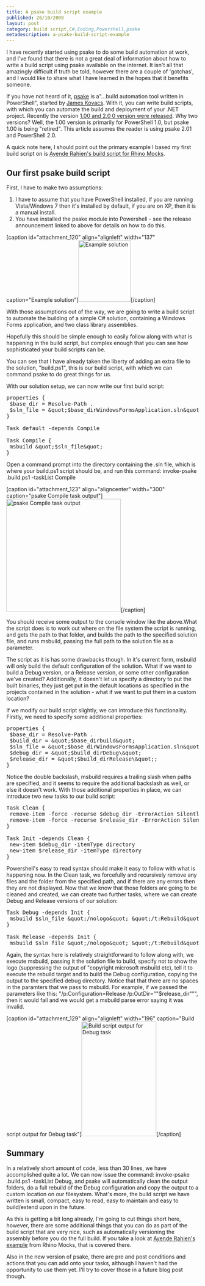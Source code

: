 ```yaml
---
title: A psake build script example
published: 26/10/2009
layout: post
category: build script,C#,Coding,Powershell,psake
metadescription: a-psake-build-script-example
---
```

I have recently started using psake to do some build automation at work, and I've found that there is not a great deal of information about how to write a build script using psake available on the internet. It isn't all that amazingly difficult if truth be told, however there are a couple of 'gotchas', and I would like to share what I have learned in the hopes that it benefits someone.

If you have not heard of it, <a title="psake project on Google Code" href="http://code.google.com/p/psake/" target="_blank">psake</a> is a"...build automation tool written in PowerShell", started by <a title="James Kovacs' blog" href="http://codebetter.com/blogs/james.kovacs/default.aspx" target="_blank">James Kovacs</a>. With it, you can write build scripts, with which you can automate the build and deployment of your .NET project. Recently the version <a title="psake 2.00 release annoucement" href="http://codebetter.com/blogs/james.kovacs/archive/2009/10/14/releasing-psake-v1-00-amp-psake-v2-00.aspx">1.00 and 2.0<strong> </strong>0 version were released</a>. Why two versions? Well, the 1.00 version is primarily for PowerShell 1.0, but psake 1.00 is being "retired". This article assumes the reader is using psake 2.01 and PowerShell 2.0.

A quick note here, I should point out the primary example I based my first build script on is <a title="Ayende Rahien Rhino Mocks build script" href="http://ayende.com/Blog/archive/2009/08/30/on-psake.aspx" target="_blank">Ayende Rahien's build script for Rhino Mocks</a>.
<h2>Our first psake build script</h2>
First, I have to make two assumptions:
<ol>
	<li>I have to assume that you have PowerShell installed, if you are running Vista/Windows 7 then it's installed by default, if you are on XP, then it is a manual install.</li>
	<li>You have installed the psake module into Powershell - see the release announcement linked to above for details on how to do this.</li>
</ol>
[caption id="attachment_120" align="alignleft" width="137" caption="Example solution"]<a href="http://temporalcohesion.co.uk/wp-content/uploads/2009/10/psake_example_solution.png"><img class="size-full wp-image-120    " title="psake_example_solution" src="http://temporalcohesion.co.uk/wp-content/uploads/2009/10/psake_example_solution.png" alt="Example solution" width="137" height="161" /></a>[/caption]

With those assumptions out of the way, we are going to write a build script to automate the building of a simple C# solution, containing a Windows Forms application, and two class library assemblies.

Hopefully this should be simple enough to easily follow along with what is happening in the build script, but complex enough that you can see how sophisticated your build scripts can be.

You can see that I have already taken the liberty of adding an extra file to the solution, "build.ps1", this is our build script, with which we can command psake to do great things for us.

With our solution setup, we can now write our first build script:

<pre class="lang:powershell decode:1 " >
properties {
 $base_dir = Resolve-Path .
 $sln_file = &amp;quot;$base_dirWindowsFormsApplication.sln&amp;quot;
}

Task default -depends Compile

Task Compile {
 msbuild &amp;quot;$sln_file&amp;quot;
}
</pre>

Open a command prompt into the directory containing the .sln file, which is where your build.ps1 script
should be, and run this command: invoke-psake .build.ps1 -taskList Compile

[caption id="attachment_123" align="aligncenter" width="300" caption="psake Compile task output"]<a href="http://temporalcohesion.co.uk/wp-content/uploads/2009/10/psake_Compile.png"><img class="size-medium wp-image-123" title="psake_Compile" src="http://temporalcohesion.co.uk/wp-content/uploads/2009/10/psake_Compile-300x296.png" alt="psake Compile task output" width="300" height="296" /></a>[/caption]

You should receive some output to the console window like the above.What the script does is to work out where on the file system the script is running, and gets the path to that folder, and builds the path to the specified solution file, and runs msbuild, passing the full path to the solution file as a parameter.

The script as it is has some drawbacks though. In it's current form, msbuild will only build the default configuration of the solution. What if we want to build a Debug version, or a Release version, or some other configuration we've created? Additionally, it doesn't let us specify a directory to put the built binaries, they just get put in the default locations as specified in the projects contained in the solution - what if we want to put them in a custom location?

If we modify our build script slightly, we can introduce this functionality. Firstly, we need to specify some additional properties:

<pre class="lang:powershell decode:1 " >
properties {
 $base_dir = Resolve-Path .
 $build_dir = &amp;quot;$base_dirbuild&amp;quot;
 $sln_file = &amp;quot;$base_dirWindowsFormsApplication.sln&amp;quot;
 $debug_dir = &amp;quot;$build_dirDebug\&amp;quot;
 $release_dir = &amp;quot;$build_dirRelease\&amp;quot;;
}
</pre>

Notice the double backslash, msbuild requires a trailing slash when paths are specified, and it seems to require the additional backslash as well, or else it doesn't work. With those additional properties in place, we can introduce two new tasks to our build script:

<pre class="lang:powershell decode:1 " >
Task Clean {
 remove-item -force -recurse $debug_dir -ErrorAction SilentlyContinue
 remove-item -force -recurse $release_dir -ErrorAction SilentlyContinue
}

Task Init -depends Clean {
 new-item $debug_dir -itemType directory
 new-item $release_dir -itemType directory
}
</pre>

Powershell's easy to read syntax should make it easy to follow with what is happening now. In the Clean task, we forcefully and recursively remove any files and the folder from the specified path, and if there are any errors then they are not displayed. Now that we know that those folders are going to be cleaned and created, we can create two further tasks, where we can create Debug and Release versions of our solution:

<pre class="lang:powershell decode:1 " >
Task Debug -depends Init {
 msbuild $sln_file &amp;quot;/nologo&amp;quot; &amp;quot;/t:Rebuild&amp;quot; &amp;quot;/p:Configuration=Debug&amp;quot; &amp;quot;/p:OutDir=&amp;quot;&amp;quot;$debug_dir&amp;quot;&amp;quot;&amp;quot;
}

Task Release -depends Init {
 msbuild $sln_file &amp;quot;/nologo&amp;quot; &amp;quot;/t:Rebuild&amp;quot; &amp;quot;/p:Configuration=Release&amp;quot; &amp;quot;/p:OutDir=&amp;quot;&amp;quot;$release_dir&amp;quot;&amp;quot;&amp;quot;
</pre>

Again, the syntax here is relatively straightforward to follow along with, we execute msbuild, passing it the solution file to build, specify not to show the logo (suppressing the output of "copyright microsoft msbuild etc), tell it to execute the rebuild target and to build the Debug configuration, copying the output to the specified debug directory. Notice that that there are no spaces in the paramters that we pass to msbuild. For example, if we passed the parameters like this: "/p:Configuration=Release /p:OutDir=""$release_dir""", then it would fail and we would get a msbuild parse error saying it was invalid.

[caption id="attachment_129" align="alignleft" width="196" caption="Build script output for Debug task"]<a href="http://temporalcohesion.co.uk/wp-content/uploads/2009/10/psake_example_debug.png"><img class="size-medium wp-image-129" title="psake_example_debug" src="http://temporalcohesion.co.uk/wp-content/uploads/2009/10/psake_example_debug-196x300.png" alt="Build script output for Debug task" width="196" height="300" /></a>[/caption]
<h2>Summary</h2>
In a relatively short amount of code, less than 30 lines, we have accomplished quite a lot. We can now issue the command: invoke-psake .build.ps1 -taskList Debug, and psake will automatically clean the output folders, do a full rebuild of the Debug configuration and copy the output to a custom location on our filesystem. What's more, the build script we have written is small, compact, easy to read, easy to maintain and easy to build/extend upon in the future.

As this is getting a bit long already, I'm going to cut things short here, however, there are some additional things that you can do as part of the build script that are very nice, such as automatically versioning the assembly before you do the full build. If you take a look at <a title="Ayende Rahien Rhino Mocks build script" href="http://ayende.com/Blog/archive/2009/08/30/on-psake.aspx" target="_blank">Ayende Rahien's example</a> from Rhino Mocks, that is covered there.

Also in the new version of psake, there are pre and post conditions and actions that you can add onto your tasks, although I haven't had the opportunity to use them yet. I'll try to cover those in a future blog post though.
